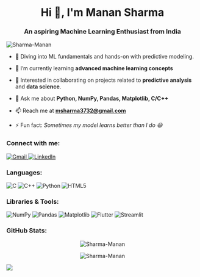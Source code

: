 <h1 align="center">Hi 👋, I'm Manan Sharma</h1>
<h3 align="center">An aspiring Machine Learning Enthusiast from India</h3>

<p align="left"> <img src="https://komarev.com/ghpvc/?username=Sharma-Manan&label=Profile%20views&color=0e75b6&style=flat" alt="Sharma-Manan" /> </p>

- 🔭 Diving into ML fundamentals and hands-on with predictive modeling.
- 🌱 I’m currently learning **advanced machine learning concepts**
- 👯 Interested in collaborating on projects related to **predictive analysis** and **data science**.
- 💬 Ask me about **Python, NumPy, Pandas, Matplotlib, C/C++**
- 📫 Reach me at **msharma3732@gmail.com**

- ⚡ Fun fact: *Sometimes my model learns better than I do 😄*

<h3 align="left">Connect with me:</h3>
<p align="left">
  <a href="mailto:msharma3732@gmail.com">
    <img src="https://img.shields.io/badge/Gmail-D14836?style=for-the-badge&logo=gmail&logoColor=white" alt="Gmail"/>
  </a>
  <a href="https://www.linkedin.com/in/manan-sharma-765685268/" target="_blank">
    <img src="https://img.shields.io/badge/LinkedIn-0077B5?style=for-the-badge&logo=linkedin&logoColor=white" alt="LinkedIn"/>
  </a>
</p>

<h3 align="left">Languages:</h3>
<p align="left">
  <img src="https://img.icons8.com/color/48/000000/c-programming.png" alt="C"/>
  <img src="https://img.icons8.com/color/48/000000/c-plus-plus-logo.png" alt="C++"/>
  <img src="https://img.icons8.com/color/48/000000/python.png" alt="Python"/>
  <img src="https://img.icons8.com/color/48/000000/html-5.png" alt="HTML5"/>
</p>

<h3 align="left">Libraries & Tools:</h3>
<p align="left">
  <img src="https://img.icons8.com/color/48/000000/numpy.png" alt="NumPy"/>
  <img src="https://img.icons8.com/color/48/000000/pandas.png" alt="Pandas"/>
  <img src="https://img.shields.io/badge/Matplotlib-3776AB?style=for-the-badge&logo=python&logoColor=white" alt="Matplotlib"/>
  <img src="https://img.icons8.com/color/48/000000/flutter.png" alt="Flutter"/>
  <img src="https://static.streamlit.io/badges/streamlit_badge_black_white.svg" alt="Streamlit"/>
</p>

<h3 align="left">GitHub Stats:</h3>
<p align="center">
  <img align="center" src="https://github-readme-stats.vercel.app/api?username=Sharma-Manan&show_icons=true&hide_title=true&count_private=true&hide=prs&theme=radical" alt="Sharma-Manan" />
</p>

<p align="center">
  <img align="center" src="https://streak-stats.demolab.com?user=Sharma-Manan&theme=radical" alt="Sharma-Manan" />
</p>

![](https://github-profile-trophy.vercel.app/?username=Sharma-Manan&theme=transparent&no-frame=true&no-bg=true&margin-w=4)
